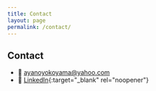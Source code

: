 ```yaml
---
title: Contact
layout: page
permalink: /contact/
---
```


## Contact

- 📧 [ayanoyokoyama@yahoo.com](mailto:ayanoyokoyama@yahoo.com)
- 🔗 [LinkedIn](https://www.linkedin.com/in/ayanoyokoyama/){:target="_blank" rel="noopener"}
